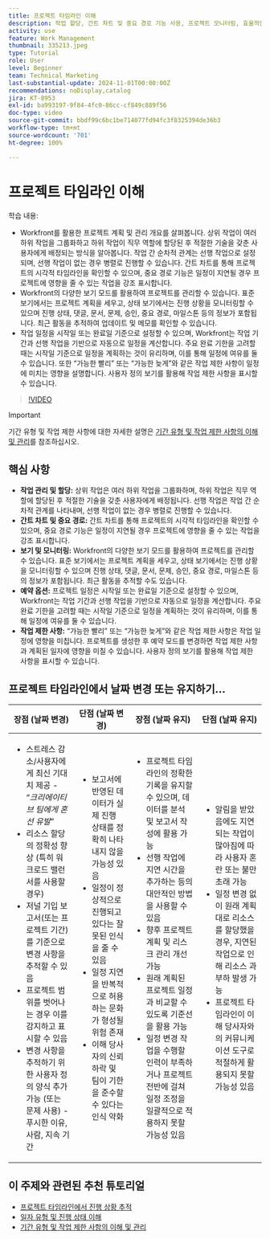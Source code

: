 ```yaml
---
title: 프로젝트 타임라인 이해
description: 작업 할당, 간트 차트 및 중요 경로 기능 사용, 프로젝트 모니터링, 효율적인 일정 계획 수립, 최적의 프로젝트 계획을 위한 제약 조건 적용 방법에 대해 알아봅니다.
activity: use
feature: Work Management
thumbnail: 335213.jpeg
type: Tutorial
role: User
level: Beginner
team: Technical Marketing
last-substantial-update: 2024-11-01T00:00:00Z
recommendations: noDisplay,catalog
jira: KT-8953
exl-id: ba993197-9f84-4fc0-86cc-cf849c889f56
doc-type: video
source-git-commit: bbdf99c6bc1be714077fd94fc3f8325394de36b3
workflow-type: tm+mt
source-wordcount: '701'
ht-degree: 100%

---
```


# 프로젝트 타임라인 이해

학습 내용:

* Workfront를 활용한 프로젝트 계획 및 관리 개요를 살펴봅니다. 상위 작업이 여러 하위 작업을 그룹화하고 하위 작업이 직무 역할에 할당된 후 적절한 기술을 갖춘 사용자에게 배정되는 방식을 알아봅니다. 작업 간 순차적 관계는 선행 작업으로 설정되며, 선행 작업이 없는 경우 병렬로 진행할 수 있습니다. 간트 차트를 통해 프로젝트의 시각적 타임라인을 확인할 수 있으며, 중요 경로 기능은 일정이 지연될 경우 프로젝트에 영향을 줄 수 있는 작업을 강조 표시합니다.
* Workfront의 다양한 보기 모드를 활용하여 프로젝트를 관리할 수 있습니다. 표준 보기에서는 프로젝트 계획을 세우고, 상태 보기에서는 진행 상황을 모니터링할 수 있으며 진행 상태, 댓글, 문서, 문제, 승인, 중요 경로, 마일스톤 등의 정보가 포함됩니다. 최근 활동을 추적하여 업데이트 및 메모를 확인할 수 있습니다.
* 작업 일정을 시작일 또는 완료일 기준으로 설정할 수 있으며, Workfront는 작업 기간과 선행 작업을 기반으로 자동으로 일정을 계산합니다. 주요 완료 기한을 고려할 때는 시작일 기준으로 일정을 계획하는 것이 유리하며, 이를 통해 일정에 여유를 둘 수 있습니다. 또한 “가능한 빨리” 또는 “가능한 늦게”와 같은 작업 제한 사항이 일정에 미치는 영향을 설명합니다. 사용자 정의 보기를 활용해 작업 제한 사항을 표시할 수 있습니다.

>[!VIDEO](https://video.tv.adobe.com/v/335213/?quality=12&learn=on&enablevpops=1)

>[!IMPORTANT]
>
>기간 유형 및 작업 제한 사항에 대한 자세한 설명은 [기간 유형 및 작업 제한 사항의 이해 및 관리](/help/manage-work/intermediate-projects/understand-and-manage-duration-types-and-task-constraints.md)를 참조하십시오.

## 핵심 사항

* **작업 관리 및 할당:** 상위 작업은 여러 하위 작업을 그룹화하며, 하위 작업은 직무 역할에 할당된 후 적절한 기술을 갖춘 사용자에게 배정됩니다. 선행 작업은 작업 간 순차적 관계를 나타내며, 선행 작업이 없는 경우 병렬로 진행할 수 있습니다. &#x200B;
* **간트 차트 및 중요 경로:** 간트 차트를 통해 프로젝트의 시각적 타임라인을 확인할 수 있으며, 중요 경로 기능은 일정이 지연될 경우 프로젝트에 영향을 줄 수 있는 작업을 강조 표시합니다. &#x200B;
* **보기 및 모니터링:** Workfront의 다양한 보기 모드를 활용하여 프로젝트를 관리할 수 있습니다. 표준 보기에서는 프로젝트 계획을 세우고, 상태 보기에서는 진행 상황을 모니터링할 수 있으며 진행 상태, 댓글, 문서, 문제, 승인, 중요 경로, 마일스톤 등의 정보가 포함됩니다. 최근 활동을 추적할 수도 있습니다. &#x200B;
* **예약 옵션:** 프로젝트 일정은 시작일 또는 완료일 기준으로 설정할 수 있으며, Workfront는 작업 기간과 선행 작업을 기반으로 자동으로 일정을 계산합니다. 주요 완료 기한을 고려할 때는 시작일 기준으로 일정을 계획하는 것이 유리하며, 이를 통해 일정에 여유를 둘 수 있습니다. &#x200B;
* **작업 제한 사항:** “가능한 빨리” 또는 “가능한 늦게”와 같은 작업 제한 사항은 작업 일정에 영향을 미칩니다. 프로젝트를 생성한 후 예약 모드를 변경하면 작업 제한 사항과 계획된 일자에 영향을 미칠 수 있습니다. 사용자 정의 보기를 활용해 작업 제한 사항을 표시할 수 있습니다. &#x200B;


## 프로젝트 타임라인에서 날짜 변경 또는 유지하기...

| 장점 (날짜 변경) | 단점 (날짜 변경) | 장점 (날짜 유지) | 단점 (날짜 유지) |
|---------------------------|---------------------------|---------------------------|---------------------------|
| <ul><li>스트레스 감소/사용자에게 최신 기대치 제공 - “_크리에이티브 팀에게 혼선 유발_”</li><li>리소스 할당의 정확성 향상 (특히 워크로드 밸런서를 사용할 경우)</li><li>저널 기입 보고서(또는 프로젝트 기간)를 기준으로 변경 사항을 추적할 수 있음</li><li>프로젝트 범위를 벗어나는 경우 이를 감지하고 표시할 수 있음</li><li>변경 사항을 추적하기 위한 사용자 정의 양식 추가 가능 (또는 문제 사용) - 푸시한 이유, 사람, 지속 기간</li></ul> | <ul></li><li>보고서에 반영된 데이터가 실제 진행 상태를 정확히 나타내지 않을 가능성 있음</li><li>일정이 정상적으로 진행되고 있다는 잘못된 인식을 줄 수 있음&#x200B;</li><li>일정 지연을 반복적으로 허용하는 문화가 형성될 위험 존재&#x200B;</li><li>이해 당사자의 신뢰 하락 및 팀이 기한을 준수할 수 있다는 인식 약화 </li></ul> | <ul></li><li>프로젝트 타임라인의 정확한 기록을 유지할 수 있으며, 데이터를 분석 및 보고서 작성에 활용 가능</li><li>선행 작업에 지연 시간을 추가하는 등의 대안적인 방법을 사용할 수 있음</li><li>향후 프로젝트 계획 및 리스크 관리 개선 가능&#x200B;</li><li>원래 계획된 프로젝트 일정과 비교할 수 있도록 기준선을 활용 가능</li><li>일정 변경 작업을 수행할 인력이 부족하거나 프로젝트 전반에 걸쳐 일정 조정을 일괄적으로 적용하지 못할 가능성 있음&#x200B;</li></ul> | <ul></li><li>알림을 받았음에도 지연되는 작업이 많아짐에 따라 사용자 혼란 또는 불만 초래 가능</li><li>일정 변경 없이 원래 계획대로 리소스를 할당했을 경우, 지연된 작업으로 인해 리소스 과부하 발생 가능</li><li>프로젝트 타임라인이 이해 당사자와의 커뮤니케이션 도구로 적절하게 활용되지 못할 가능성 있음</li></ul> |


## 이 주제와 관련된 추천 튜토리얼

* [프로젝트 타임라인에서 진행 상황 추적](/help/manage-work/project-timelines/track-work-progress-from-the-project-timeline.md)
* [일자 유형 및 진행 상태 이해](/help/manage-work/project-timelines/understand-task-dates-and-progress-status.md)
* [기간 유형 및 작업 제한 사항의 이해 및 관리](/help/manage-work/intermediate-projects/understand-and-manage-duration-types-and-task-constraints.md)

